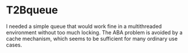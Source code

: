 # T2Bqueue
I needed a simple queue that would work fine in a multithreaded environment without too much locking. The ABA problem is avoided by a cache mechanism, which seems to be sufficient for many ordinary use cases.
